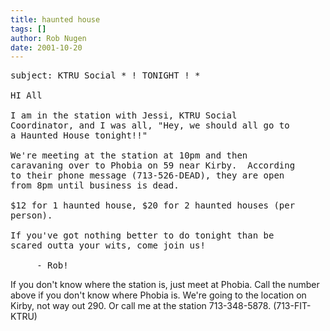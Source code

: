 ```yaml
---
title: haunted house
tags: []
author: Rob Nugen
date: 2001-10-20
---
```


<pre>
subject: KTRU Social * ! TONIGHT ! *

HI All

I am in the station with Jessi, KTRU Social
Coordinator, and I was all, "Hey, we should all go to
a Haunted House tonight!!"

We're meeting at the station at 10pm and then
caravaning over to Phobia on 59 near Kirby.  According
to their phone message (713-526-DEAD), they are open
from 8pm until business is dead.  

$12 for 1 haunted house, $20 for 2 haunted houses (per
person).

If you've got nothing better to do tonight than be
scared outta your wits, come join us!

     - Rob!
</pre>

<p>If you don't know where the station is, just meet
at Phobia.  Call the number above if you don't know
where Phobia is.  We're going to the location on
Kirby, not way out 290. Or call me at the station
713-348-5878.  (713-FIT-KTRU)</p>
